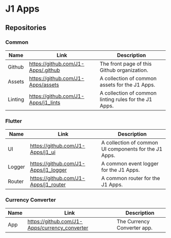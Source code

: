 # J1 Apps

## Repositories

### Common

| Name | Link | Description |
| -------- | ------- | ------- |
| Github | https://github.com/J1-Apps/.github | The front page of this Github organization. |
| Assets | https://github.com/J1-Apps/assets | A collection of common assets for the J1 Apps. |
| Linting | https://github.com/J1-Apps/j1_lints | A collection of common linting rules for the J1 Apps. |

### Flutter

| Name | Link | Description |
| -------- | ------- | ------- |
| UI | https://github.com/J1-Apps/j1_ui | A collection of common UI components for the J1 Apps. |
| Logger | https://github.com/J1-Apps/j1_logger | A common event logger for the J1 Apps. |
| Router | https://github.com/J1-Apps/j1_router | A common router for the J1 Apps. |

### Currency Converter

| Name | Link | Description |
| -------- | ------- | ------- |
| App | https://github.com/J1-Apps/currency_converter | The Currency Converter app. |
